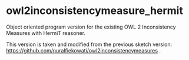 # owl2inconsistencymeasure_hermit

Object oriented program version for the existing OWL 2 Inconsistency Measures with HermiT reasoner.

This version is taken and modified from the previous sketch version: https://github.com/nuralfiekowati/owl2inconsistencymeasures .
